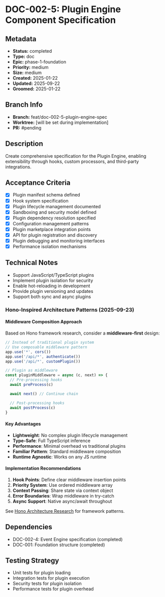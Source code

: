 # DOC-002-5: Plugin Engine Component Specification

## Metadata
- **Status:** completed
- **Type:** doc
- **Epic:** phase-1-foundation
- **Priority:** medium
- **Size:** medium
- **Created:** 2025-01-22
- **Updated:** 2025-09-22
- **Groomed:** 2025-01-22

## Branch Info
- **Branch:** feat/doc-002-5-plugin-engine-spec
- **Worktree:** [will be set during implementation]
- **PR:** #pending

## Description
Create comprehensive specification for the Plugin Engine, enabling extensibility through hooks, custom processors, and third-party integrations.

## Acceptance Criteria
- [x] Plugin manifest schema defined
- [x] Hook system specification
- [x] Plugin lifecycle management documented
- [x] Sandboxing and security model defined
- [x] Plugin dependency resolution specified
- [x] Configuration management patterns
- [x] Plugin marketplace integration points
- [x] API for plugin registration and discovery
- [x] Plugin debugging and monitoring interfaces
- [x] Performance isolation mechanisms

## Technical Notes
- Support JavaScript/TypeScript plugins
- Implement plugin isolation for security
- Enable hot-reloading in development
- Provide plugin versioning and updates
- Support both sync and async plugins

### Hono-Inspired Architecture Patterns (2025-09-23)

#### Middleware Composition Approach
Based on Hono framework research, consider a **middleware-first** design:

```typescript
// Instead of traditional plugin system
// Use composable middleware pattern
app.use('*', cors())
app.use('/api/*', authenticate())
app.use('/api/*', customPlugin())

// Plugin as middleware
const pluginMiddleware = async (c, next) => {
  // Pre-processing hooks
  await preProcess(c)

  await next() // Continue chain

  // Post-processing hooks
  await postProcess(c)
}
```

#### Key Advantages
- **Lightweight**: No complex plugin lifecycle management
- **Type-Safe**: Full TypeScript inference
- **Performance**: Minimal overhead vs traditional plugins
- **Familiar Pattern**: Standard middleware composition
- **Runtime Agnostic**: Works on any JS runtime

#### Implementation Recommendations
1. **Hook Points**: Define clear middleware insertion points
2. **Priority System**: Use ordered middleware array
3. **Context Passing**: Share state via context object
4. **Error Boundaries**: Wrap middleware in try-catch
5. **Async Support**: Native async/await throughout

See [Hono Architecture Research](../../discoveries/records/2025-09-23-technical-research.md#hono-framework-plugin-architecture) for framework patterns.

## Dependencies
- DOC-002-4: Event Engine specification (completed)
- DOC-001: Foundation structure (completed)

## Testing Strategy
- Unit tests for plugin loading
- Integration tests for plugin execution
- Security tests for plugin isolation
- Performance tests for plugin overhead
